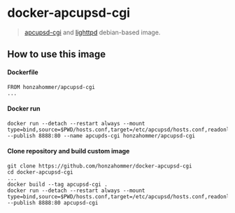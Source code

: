 # docker-apcupsd-cgi
> [apcupsd-cgi](https://packages.debian.org/jessie/apcupsd-cgi) and [lighttpd](https://www.lighttpd.net/) debian-based image.

## How to use this image

#### Dockerfile

```
FROM honzahommer/apcupsd-cgi
...
```

#### Docker run

```
docker run --detach --restart always --mount type=bind,source=$PWD/hosts.conf,target=/etc/apcupsd/hosts.conf,readonly --publish 8888:80 --name apcupds-cgi honzahommer/apcupsd-cgi
```

#### Clone repository and build custom image

```
git clone https://github.com/honzahommer/docker-apcupsd-cgi
cd docker-apcupsd-cgi
...
docker build --tag apcupsd-cgi .
docker run --detach --restart always --mount type=bind,source=$PWD/hosts.conf,target=/etc/apcupsd/hosts.conf,readonly --publish 8888:80 apcupsd-cgi
```
